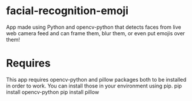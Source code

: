 # facial-recognition-emoji
App made using Python and opencv-python that detects faces from live web camera feed and can frame them, blur them, or even put emojis over them!

# Requires
This app requires opencv-python and pillow packages both to be installed in order to work.
You can install those in your environment using pip.
pip install opencv-python
pip install pillow
